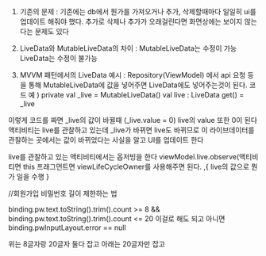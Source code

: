 1. 기존의 문제 : 기존에는 db에서 뭔가를 가져오거나 추가, 삭제할때마다 일일히 ui를 업데이트 해줘야 했다. 추가로 삭제나 추가가 오래걸린다면 화면상에는 보이지 않는다는 문제도 있다

2. LiveData와 MutableLiveData의 차이 : MutableLiveData는 수정이 가능
 LiveData는 수정이 불가능

3. MVVM 패턴에서의 LiveData 예시 : Repository(ViewModel) 에서 api 요청 등 을 통해 MutableLiveData에 값을 넣어주면 LiveData에도 넣어주는것이 된다. 
코드 예 )
private val _live = MutableLiveData<Int>()
val live : LiveData<Int>
	get() = _live

이렇게 코드를 짜면 _live의 값이 바뀔때 (_live.value = 0)
live의 value 또한 0이 된다
액티비티는 live를 관찰하고 있는데 _live가 바뀌면 live도 바뀌므로 이 라이브데이터를 관찰하는 곳에서는 
값이 바뀌었다는 사실을 알고 UI를 업데이트 한다

live를 관찰하고 있는 액티비티에서는 옵저빙을 한다
viewModel.live.observe(액티비티면 this 프래그먼트면 viewLifeCycleOwner를 사용해주면 된다. 
 ,{
      live의 값으로 뭔가 일을 수행
}


//회원가입 비밀번호 길이 제한하는 법

binding.pw.text.toString().trim().count >= 8 && binding.pw.text.toString().trim().count <= 20
이걸로 해도 되고
아니면 binding.pwInputLayout.error == null


위는
8글자랑 20글자
둘다 잡고
아래는 20글자만 잡고

